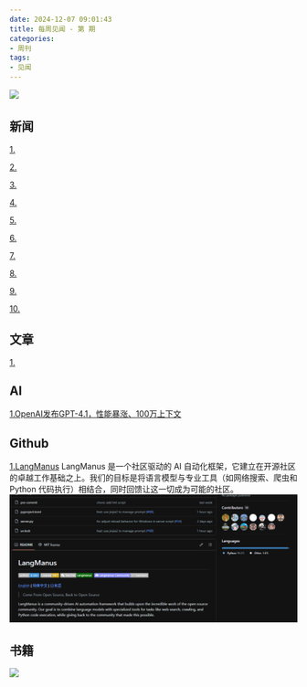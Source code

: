 ```yaml
---
date: 2024-12-07 09:01:43
title: 每周见闻 - 第 期
categories:
- 周刊
tags:
- 见闻
---
```

![](/images/2025/)

## 新闻
[1.]()

[2.]()

[3.]()

[4.]()

[5.]()

[6.]()

[7.]()

[8.]()

[9.]()

[10.]()

## 文章
[1.]()

## AI
[1.OpenAI发布GPT-4.1，性能暴涨、100万上下文](https://mp.weixin.qq.com/s/Dfnh2JBZkpouQMxnRDZW8g)

## Github
[1.LangManus](https://github.com/langmanus/langmanus)
LangManus 是一个社区驱动的 AI 自动化框架，它建立在开源社区的卓越工作基础之上。我们的目标是将语言模型与专业工具（如网络搜索、爬虫和 Python 代码执行）相结合，同时回馈让这一切成为可能的社区。
![LangManus](/images/2025/20250321134612.png)

## 书籍

![](/images/2025/)
